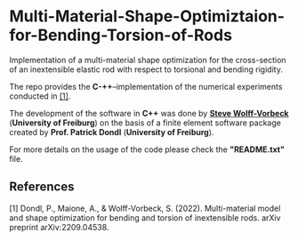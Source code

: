 # Multi-Material-Shape-Optimiztaion-for-Bending-Torsion-of-Rods


Implementation of a multi-material shape optimization for the cross-section of an inextensible elastic rod with respect to torsional and bending rigidity.

The repo provides the **C-++**–implementation of the numerical experiments conducted in [[1]](#1).

The development of the software in **C++** was done by **<a href = https://aam.uni-freiburg.de/mitarb/wolffvorbeck/index.html>Steve Wolff-Vorbeck<a/>** (**University of Freiburg**) on the basis of a finite element software package created by **Prof. Patrick Dondl** (**University of Freiburg**).

For more details on the usage of the code please check the **"README.txt"** file.


## References
<a id="1">[1]</a> 
Dondl, P., Maione, A., & Wolff-Vorbeck, S. (2022). 
Multi-material model and shape optimization for bending and torsion of inextensible rods. 
arXiv preprint arXiv:2209.04538.
